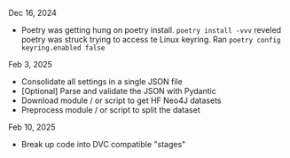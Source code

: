 Dec 16, 2024
- Poetry was getting hung on poetry install. `poetry install -vvv` reveled poetry was struck trying to access te Linux keyring. Ran `poetry config keyring.enabled false`

Feb 3, 2025
- Consolidate all settings in a single JSON file 
- [Optional] Parse and validate the JSON with Pydantic
- Download module / or script to get HF Neo4J datasets
- Preprocess module / or script to split the dataset

Feb 10, 2025
- Break up code into DVC compatible "stages"